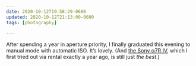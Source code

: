 ```yaml
---
date: 2020-10-12T19:58:29-0600
updated: 2020-10-12T21:13:00-0600
tags: [photography]

---
```


After spending a year in aperture priority, I finally graduated this evening to manual mode with automatic <abbr>ISO</abbr>. It’s lovely. (And [the Sony α7R IV](https://www.sony.com/electronics/interchangeable-lens-cameras/ilce-7rm4), which I first tried out via rental exactly a year ago, is still just *the best*.)
